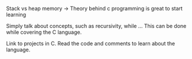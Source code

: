 Stack vs heap memory -> Theory behind c programming is great to start learning

Simply talk about concepts, such as recursivity, while ... This can be done while covering the C language.


Link to projects in C. Read the code and comments to learn about the language.
